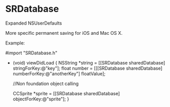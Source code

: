 SRDatabase
==========

Expanded NSUserDefaults

More specific permanent saving for iOS and Mac OS X.

Example:

#import "SRDatabase.h"

- (void) viewDidLoad
{
    NSString *string = [[SRDatabase sharedDatabase] stringForKey:@"key"];
    float number = [[[SRDatabase sharedDatabase] numberForKey:@"anotherKey"] floatValue];

    //Non foundation object calling
    
    CCSprite *sprite = [[SRDatabase sharedDatabase] objectForKey:@"sprite"];
}
